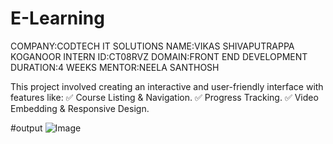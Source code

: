 # E-Learning
COMPANY:CODTECH IT SOLUTIONS
NAME:VIKAS SHIVAPUTRAPPA KOGANOOR
INTERN ID:CT08RVZ 
DOMAIN:FRONT END DEVELOPMENT
DURATION:4 WEEKS 
MENTOR:NEELA SANTHOSH

This project involved creating an interactive and user-friendly interface with features like:
✅ Course Listing & Navigation.
✅ Progress Tracking.
✅ Video Embedding & Responsive Design.

#output
![Image](https://github.com/user-attachments/assets/3bd47e87-b574-4953-891a-634df881b47c)
